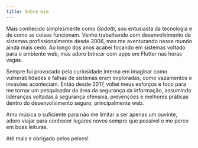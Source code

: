```yaml
---
title: Sobre mim
---
```

Mais conhecido simplesmente como *Gadotti*, sou entusiasta da tecnologia e de como as coisas funcionam. Venho trabalhando com desenvolvimento de sistemas profissionalmente desde 2006, mas me aventurando nesse mundo ainda mais cedo. Ao longo dos anos acabei focando em sistemas voltado para o ambiente web, mas adoro brincar com apps em Flutter nas horas vagas.

Sempre fui provocado pela curiosidade interna em imaginar como vulnerabilidades e falhas de sistemas eram exploradas, como vazamentos e invasões aconteciam. Então desde 2017, voltei meus esforços e foco para me tornar um pesquisador da área da segurança da informação, assumindo lideranças voltadas à segurança ofensiva, prevenções e melhores práticas dentro do desenvolvimento seguro, principalmente web.

Amo música o suficiente para não me limitar a ser apenas um ouvinte, adoro viajar para conhecer lugares novos sempre que possível e me perco em boas leituras.

Até mais e obrigado pelos peixes!